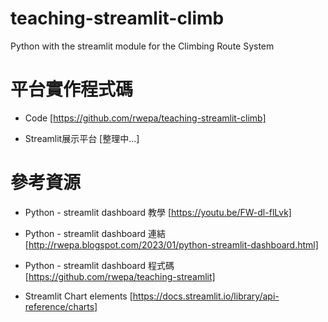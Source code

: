 # teaching-streamlit-climb
Python with the streamlit module for the Climbing Route System

# 平台實作程式碼


+ Code [https://github.com/rwepa/teaching-streamlit-climb]

+ Streamlit展示平台 [整理中...]

# 參考資源


+ Python - streamlit dashboard 教學 [https://youtu.be/FW-dl-flLvk]

+ Python - streamlit dashboard 連結 [http://rwepa.blogspot.com/2023/01/python-streamlit-dashboard.html]

+ Python - streamlit dashboard 程式碼 [https://github.com/rwepa/teaching-streamlit]

+ Streamlit Chart elements [https://docs.streamlit.io/library/api-reference/charts]
